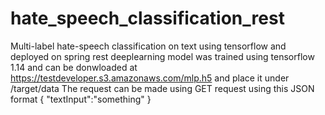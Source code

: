 # hate_speech_classification_rest
Multi-label hate-speech classification on text using tensorflow and deployed on spring rest
deeplearning model was trained using tensorflow 1.14 and can be donwloaded at https://testdeveloper.s3.amazonaws.com/mlp.h5 and place it under /target/data
The request can be made using GET request using this JSON format { "textInput":"something" }
